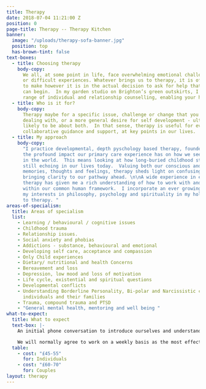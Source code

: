 ```yaml
---
title: Therapy
date: 2018-07-04 11:21:00 Z
position: 0
page-title: Therapy -- Therapy Kitchen
banner:
  image: "/uploads/therapy-sofa-banner.jpg"
  position: top
  has-brown-tint: false
text-boxes:
  - title: Choosing therapy
    body-copy:
      We all, at some point in life, face overwhelming emotional challenges
      or difficult experiences. Whatever brings us to therapy, it is often a hard choice
      to make however it is in the actual decision to ask for help that our healing
      can begin.  In my garden studio on Brighton’s green outskirts, I practice a broad
      range of individual and relationship counselling, enabling your healing journey.
  - title: Who is it for?
    body-copy:
      Therapy maybe for a specific issue, challenge or change that you are
      dealing with, or a more general desire for self development - ultimately it is
      likely to be about both.  In that sense, therapy is useful for everyone, offering
      collaborative guidance and support, at key points in our lives.
  - title: My approach
    body-copy:
      "I practice developmental, depth pyschology based therapy, founded on
      the profound impact our primary care experience has on how we see, feel and act
      in the world.  This means looking at how long-buried childhood stories are somehow
      still echoing in our lives today.  Valuing both our conscious and unconscious
      memories, thoughts and feelings, therapy sheds light on confusing inner conflicts,
      bringing clarity to our pathway ahead. \n\nA wide experience in education and
      therapy has given me a rich understanding of how to work with and value each individual
      within our common human framework.  I incorporate an ever growing knowledge from
      my interests in philosophy, psychology and spirituality in my holistic approach
      to therapy. "
areas-of-specialism:
  title: Areas of specialism
  list:
    - Learning / behavioural / cognitive issues
    - Childhood trauma
    - Relationship issues.
    - Social anxiety and phobias
    - Addictions - substance, behavioural and emotional
    - Developing self care, acceptance and compassion
    - Only Child experiences
    - Dietary/ nutritional and health Concerns
    - Bereavement and loss
    - Depression, low mood and loss of motivation
    - Life cycle, existential and spiritual questions
    - Developmental conflicts
    - Understanding Borderline Personality, Bi-polar and Narcissistic conditions, for
      individuals and their families
    - Trauma, compound trauma and PTSD
    - "General mental health, mentoring and well being "
what-to-expect:
  title: What to expect
  text-box: |-
    An initial phone conversation to introduce ourselves and understand how I can help.  I offer a half hour assessment, costing £15, to establish whether I am the right counsellor for your needs.

    We will normally agree to work on a weekly basis as the most effective schedule, in either a short term or open ended time span.  However each therapeutic relationship is unique and we will agree working patterns accordingly, within a flexible framework.
  table:
    - cost: "£45-55"
      for: Individuals
    - cost: "£60-70"
      for: Couples
layout: therapy
---
```

